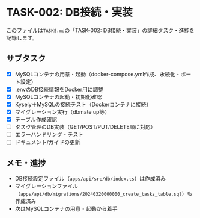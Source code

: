 # TASK-002: DB接続・実装

このファイルは`TASKS.md`の「TASK-002: DB接続・実装」の詳細タスク・進捗を記録します。

## サブタスク
- [x] MySQLコンテナの用意・起動（docker-compose.yml作成、永続化・ポート設定）
- [x] .envのDB接続情報をDocker用に調整
- [x] MySQLコンテナの起動・初期化確認
- [x] Kysely＋MySQLの接続テスト（Dockerコンテナに接続）
- [x] マイグレーション実行（dbmate up等）
- [x] テーブル作成確認
- [ ] タスク管理のDB実装（GET/POST/PUT/DELETE順に対応）
- [ ] エラーハンドリング・テスト
- [ ] ドキュメント/ガイドの更新

## メモ・進捗
- DB接続設定ファイル（`apps/api/src/db/index.ts`）は作成済み
- マイグレーションファイル（`apps/api/db/migrations/20240320000000_create_tasks_table.sql`）も作成済み
- 次はMySQLコンテナの用意・起動から着手 